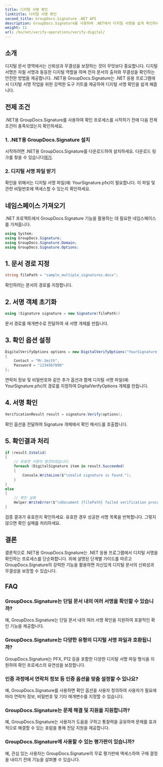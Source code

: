 ```yaml
---
title: 디지털 서명 확인
linktitle: 디지털 서명 확인
second_title: GroupDocs.Signature .NET API
description: GroupDocs.Signature를 사용하여 .NET에서 디지털 서명을 쉽게 확인하세요. 문서의 진위성과 무결성을 손쉽게 보장하세요.
weight: 11
url: /ko/net/verify-operations/verify-digital/
---
```

## 소개
디지털 문서 영역에서는 신뢰성과 무결성을 보장하는 것이 무엇보다 중요합니다. 디지털 서명은 자필 서명과 동등한 디지털 역할을 하며 전자 문서의 출처와 무결성을 확인하는 안전한 방법을 제공합니다. .NET용 GroupDocs.Signature는 .NET 응용 프로그램에서 디지털 서명 작업을 위한 강력한 도구 키트를 제공하여 디지털 서명 확인을 쉽게 해줍니다.
## 전제 조건
.NET용 GroupDocs.Signature를 사용하여 확인 프로세스를 시작하기 전에 다음 전제 조건이 충족되었는지 확인하세요.
### 1. .NET용 GroupDocs.Signature 설치
 시작하려면 .NET용 GroupDocs.Signature를 다운로드하여 설치하세요. 다운로드 링크를 찾을 수 있습니다[여기](https://releases.groupdocs.com/signature/net/).
### 2. 디지털 서명 파일 받기
확인을 위해서는 디지털 서명 파일(예: YourSignature.pfx)이 필요합니다. 이 파일 및 관련 비밀번호에 액세스할 수 있는지 확인하세요.

## 네임스페이스 가져오기
.NET 프로젝트에서 GroupDocs.Signature 기능을 활용하는 데 필요한 네임스페이스를 가져옵니다.

```csharp
using System;
using GroupDocs.Signature;
using GroupDocs.Signature.Domain;
using GroupDocs.Signature.Options;
```
## 1. 문서 경로 지정
```csharp
string filePath = "sample_multiple_signatures.docx";
```
확인하려는 문서의 경로를 지정합니다.
## 2. 서명 객체 초기화
```csharp
using (Signature signature = new Signature(filePath))
```
문서 경로를 매개변수로 전달하여 새 서명 개체를 만듭니다.
## 3. 확인 옵션 설정
```csharp
DigitalVerifyOptions options = new DigitalVerifyOptions("YourSignature.pfx")
{
    Contact = "Mr.Smith",
    Password = "1234567890"
};
```
연락처 정보 및 비밀번호와 같은 추가 옵션과 함께 디지털 서명 파일(예: YourSignature.pfx)의 경로를 지정하여 DigitalVerifyOptions 개체를 만듭니다.
## 4. 서명 확인
```csharp
VerificationResult result = signature.Verify(options);
```
확인 옵션을 전달하여 Signature 개체에서 확인 메서드를 호출합니다.
## 5. 확인결과 처리
```csharp
if (result.IsValid)
{
    // 유효한 서명이 발견되었습니다.
    foreach (DigitalSignature item in result.Succeeded)
    {
        Console.WriteLine($"\nValid signature is found.");
    }
}
else
{
    // 확인 실패
    Helper.WriteError($"\nDocument {filePath} failed verification process.");
}
```
검증 결과가 유효한지 확인하세요. 유효한 경우 성공한 서명 목록을 반복합니다. 그렇지 않으면 확인 실패를 처리하세요.

## 결론
결론적으로 .NET용 GroupDocs.Signature는 .NET 응용 프로그램에서 디지털 서명을 확인하는 프로세스를 단순화합니다. 위에 설명된 단계별 가이드를 따르고 GroupDocs.Signature의 강력한 기능을 활용하면 자신있게 디지털 문서의 신뢰성과 무결성을 보장할 수 있습니다.
## FAQ
### GroupDocs.Signature는 단일 문서 내의 여러 서명을 확인할 수 있습니까?
예, GroupDocs.Signature는 단일 문서 내의 여러 서명 확인을 지원하여 포괄적인 확인 기능을 제공합니다.
### GroupDocs.Signature는 다양한 유형의 디지털 서명 파일과 호환됩니까?
GroupDocs.Signature는 PFX, P12 등을 포함한 다양한 디지털 서명 파일 형식을 지원하여 확인 프로세스의 유연성을 보장합니다.
### 인증 과정에서 연락처 정보 등 인증 옵션을 맞춤 설정할 수 있나요?
예, GroupDocs.Signature를 사용하면 확인 옵션을 사용자 정의하여 사용자가 필요에 따라 연락처 정보, 비밀번호 및 기타 매개변수를 지정할 수 있습니다.
### GroupDocs.Signature는 문제 해결 및 지원을 지원합니까?
예, GroupDocs.Signature는 사용자가 도움을 구하고 통찰력을 공유하며 문제를 효과적으로 해결할 수 있는 포럼을 통해 전담 지원을 제공합니다.
### GroupDocs.Signature에 사용할 수 있는 평가판이 있습니까?
예, 관심 있는 사용자는 GroupDocs.Signature의 무료 평가판에 액세스하여 구매 결정을 내리기 전에 기능을 살펴볼 수 있습니다.